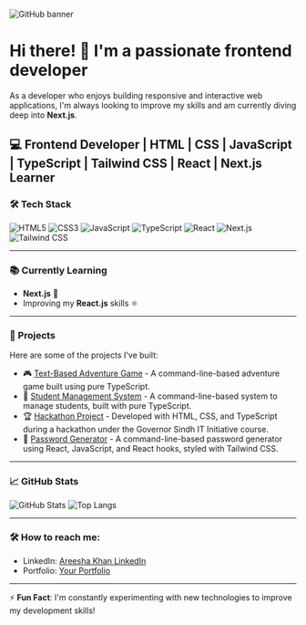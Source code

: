 ![GitHub banner](https://github.com/user-attachments/assets/68b6054c-e9df-4b30-b4b6-202ba182f818)

# Hi there! 👋 I'm a passionate frontend developer

As a developer who enjoys building responsive and interactive web applications, I'm always looking to improve my skills and am currently diving deep into **Next.js**.

## 💻 Frontend Developer | HTML | CSS | JavaScript | TypeScript | Tailwind CSS | React | Next.js Learner

### 🛠️ Tech Stack
![HTML5](https://img.shields.io/badge/html5-%23E34F26.svg?style=for-the-badge&logo=html5&logoColor=white)
![CSS3](https://img.shields.io/badge/css3-%231572B6.svg?style=for-the-badge&logo=css3&logoColor=white)
![JavaScript](https://img.shields.io/badge/javascript-%23323330.svg?style=for-the-badge&logo=javascript&logoColor=%23F7DF1E)
![TypeScript](https://img.shields.io/badge/typescript-%23007ACC.svg?style=for-the-badge&logo=typescript&logoColor=white)
![React](https://img.shields.io/badge/react-%2320232a.svg?style=for-the-badge&logo=react&logoColor=%2361DAFB)
![Next.js](https://img.shields.io/badge/next.js-%23000000.svg?style=for-the-badge&logo=nextdotjs&logoColor=white)
![Tailwind CSS](https://img.shields.io/badge/tailwindcss-%2338B2AC.svg?style=for-the-badge&logo=tailwind-css&logoColor=white)

---

### 📚 Currently Learning

- **Next.js** 🧠
- Improving my **React.js** skills ⚛️

---

### 🌱 Projects

Here are some of the projects I've built:

- 🎮 [Text-Based Adventure Game](https://github.com/Areeshakhan723/Text-Based-Adventure-Game) - A command-line-based adventure game built using pure TypeScript.
- 📘 [Student Management System](https://github.com/Areeshakhan723/Student_management_System_project_07) - A command-line-based system to manage students, built with pure TypeScript.
- 🏆 [Hackathon Project](https://github.com/Areeshakhan723/hackathone_milestone_5) - Developed with HTML, CSS, and TypeScript during a hackathon under the Governor Sindh IT Initiative course.
- 🔐 [Password Generator](https://github.com/Areeshakhan723/password_generator) - A command-line-based password generator using React, JavaScript, and React hooks, styled with Tailwind CSS.

---

### 📈 GitHub Stats

![GitHub Stats](https://github-readme-stats.vercel.app/api?username=Areeshakhan723&show_icons=true&theme=radical)
![Top Langs](https://github-readme-stats.vercel.app/api/top-langs/?username=Areeshakhan723&layout=compact&theme=radical)

---

### 🛠️ How to reach me:

- LinkedIn: [Areesha Khan LinkedIn](https://www.linkedin.com/in/areesha-khan-04bb07305/)
- Portfolio: [Your Portfolio](https://your-portfolio-link.com)

---

⚡ **Fun Fact**: I'm constantly experimenting with new technologies to improve my development skills!
